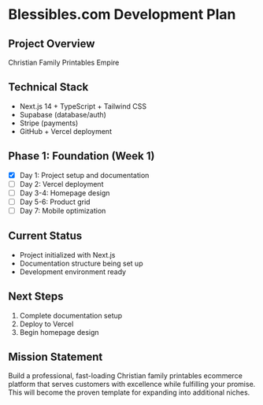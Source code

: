 # Blessibles.com Development Plan

## Project Overview
Christian Family Printables Empire

## Technical Stack
- Next.js 14 + TypeScript + Tailwind CSS
- Supabase (database/auth)
- Stripe (payments)
- GitHub + Vercel deployment

## Phase 1: Foundation (Week 1)
- [x] Day 1: Project setup and documentation
- [ ] Day 2: Vercel deployment
- [ ] Day 3-4: Homepage design
- [ ] Day 5-6: Product grid
- [ ] Day 7: Mobile optimization

## Current Status
- Project initialized with Next.js
- Documentation structure being set up
- Development environment ready

## Next Steps
1. Complete documentation setup
2. Deploy to Vercel
3. Begin homepage design

## Mission Statement
Build a professional, fast-loading Christian family printables ecommerce platform that serves customers with excellence while fulfilling your promise. This will become the proven template for expanding into additional niches. 